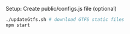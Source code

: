Setup:
Create public/configs.js file (optional)
```bash
./updateGtfs.sh # download GTFS static files
npm start
```
